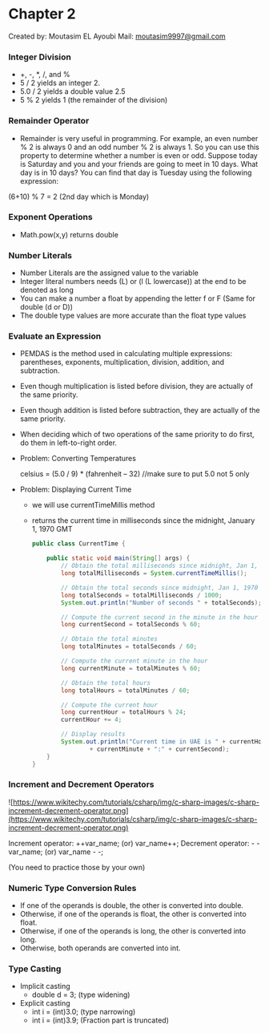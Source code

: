 # Chapter 2

Created by: Moutasim EL Ayoubi
Mail: moutasim9997@gmail.com

### Integer Division

- +, -, *, /, and %
- 5 / 2 yields an integer 2.
- 5.0 / 2 yields a double value 2.5
- 5 % 2 yields 1 (the remainder of the division)

### Remainder Operator

- Remainder is very useful in programming. For example, an even number % 2 is always 0 and an odd number % 2 is always 1. So you can use this property to determine whether a number is even or odd. Suppose today is Saturday and you and your friends are going to meet in 10 days. What day is in 10 days? You can find that day is Tuesday using the following expression:

(6+10) % 7 = 2 (2nd day which is Monday)

### **Exponent Operations**

- Math.pow(x,y) returns double

### Number Literals

- Number Literals are the assigned value to the variable
- Integer literal numbers needs (L) or (l (L lowercase)) at the end to be denoted as long
- You can make a number a float by appending the letter f or F (Same for double (d or D))
- The double type values are more accurate than the float type values

### Evaluate an Expression

- PEMDAS is the method used in calculating multiple expressions: parentheses,
  exponents, multiplication, division, addition, and subtraction.
- Even though multiplication is listed before division, they are
  actually of the same priority.
- Even though addition is listed before subtraction, they are actually
  of the same priority.
- When deciding which of two operations of the same priority to do
  first, do them in left-to-right order.
- Problem: Converting Temperatures

  celsius = (5.0 / 9) * (fahrenheit – 32) //make sure to put 5.0 not 5 only

- Problem: Displaying Current Time
  - we will use currentTimeMillis method
  - returns the current time in milliseconds since the midnight, January 1, 1970 GMT

    ```java
    public class CurrentTime {
    
        public static void main(String[] args) {
            // Obtain the total milliseconds since midnight, Jan 1, 1970
            long totalMilliseconds = System.currentTimeMillis();
    
            // Obtain the total seconds since midnight, Jan 1, 1970
            long totalSeconds = totalMilliseconds / 1000; 
            System.out.println("Number of seconds " + totalSeconds);
    
            // Compute the current second in the minute in the hour
            long currentSecond = totalSeconds % 60;
    
            // Obtain the total minutes
            long totalMinutes = totalSeconds / 60;
    
            // Compute the current minute in the hour
            long currentMinute = totalMinutes % 60;
    
            // Obtain the total hours
            long totalHours = totalMinutes / 60;
    
            // Compute the current hour
            long currentHour = totalHours % 24;
            currentHour += 4;
    
            // Display results
            System.out.println("Current time in UAE is " + currentHour + ":"
                    + currentMinute + ":" + currentSecond);
        }
    }
    ```


### Increment and Decrement Operators

![https://www.wikitechy.com/tutorials/csharp/img/c-sharp-images/c-sharp-increment-decrement-operator.png](https://www.wikitechy.com/tutorials/csharp/img/c-sharp-images/c-sharp-increment-decrement-operator.png)

Increment operator: ++var_name; (or) var_name++;
Decrement operator: - -var_name; (or) var_name - -;

(You need to practice those by your own)

### Numeric Type Conversion Rules

- If one of the operands is double, the other is converted into double.
- Otherwise, if one of the operands is float, the other is converted into float.
- Otherwise, if one of the operands is long, the other is converted into long.
- Otherwise, both operands are converted into int.

### Type Casting

- Implicit casting
  - double d = 3; (type widening)
- Explicit casting
  - int i = (int)3.0; (type narrowing)
  - int i = (int)3.9; (Fraction part is truncated)